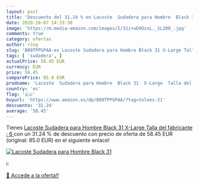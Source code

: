 ```yaml
---
layout: post
title: 'Descuento del 31.24 % en Lacoste  Sudadera para Hombre  Black 31 '
date: 2020-10-07 14:33:30
image: 'https://m.media-amazon.com/images/I/31i+uD9OsxL._SL200_.jpg'
comments: true
category: ofertas
author: ring
slug: 'B00TPPGPAA-es Lacoste Sudadera para Hombre Black 31 X-Large Talla del...'
tags: [ 'sudadera', ]
actualPrice: 58.45 EUR
currency: EUR
price: 58.45
comparePrice: 85.0 EUR
prodname: 'Lacoste  Sudadera para Hombre  Black 31  X-Large  Talla del fabricante : 6 '
country: 'es'
flag: '🇪🇸'
buyurl: 'https://www.amazon.es/dp/B00TPPGPAA/?tag=tolees-21'
descuento: '31.24'
average: '58.45'
---
```


Tienes [Lacoste  Sudadera para Hombre  Black 31  X-Large  Talla del fabricante : 6 ](https://www.amazon.es/dp/B00TPPGPAA/?tag=tolees-21) con un 31.24 % de descuento con precio de oferta de 58.45 EUR (original: 85.0 EUR) en el siguiente enlace!

[![Lacoste  Sudadera para Hombre  Black 31 ](https://m.media-amazon.com/images/I/31i+uD9OsxL._SL200_.jpg)](https://www.amazon.es/dp/B00TPPGPAA/?tag=tolees-21)

ℹ️:


[🛒 Accede a la oferta!!](https://www.amazon.es/dp/B00TPPGPAA/?tag=tolees-21)

